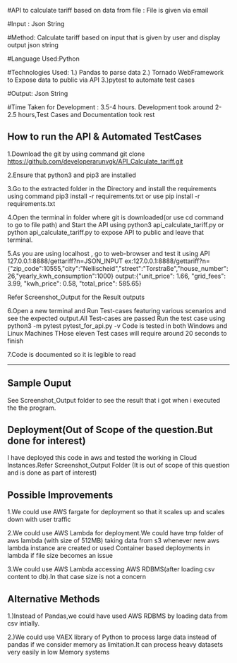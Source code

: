 #API to calculate tariff based on data from file :  File is given via email

#Input :  Json String

#Method:  Calculate tariff based on input that is given by user and display output json string

#Language Used:Python

#Technologies Used: 1.) Pandas to parse data  2.) Tornado WebFramework to Expose data to public via API 3.)pytest to automate test cases

#Output:  Json String

#Time Taken for Development : 3.5-4 hours. Development took around 2-2.5 hours,Test Cases and Documentation took rest

How to run the API & Automated TestCases
----------------------------------------
1.Download the git by using command git clone https://github.com/developerarunvgk/API_Calculate_tariff.git

2.Ensure that python3 and pip3 are installed

3.Go to the extracted folder in the Directory and install the requirements using command pip3 install  -r requirements.txt or use pip install  -r requirements.txt

4.Open the terminal in folder where git is downloaded(or use cd command to go to file path) and Start the API using python3 api_calculate_tariff.py or python api_calculate_tariff.py to expose API to public and leave that terminal.

5.As you are using localhost , go to web-browser and test it using API
127.0.0.1:8888/gettariff?n=JSON_INPUT
ex:127.0.0.1:8888/gettariff?n={"zip_code":10555,"city":"Nellischeid","street":"Torstraße","house_number":26,"yearly_kwh_consumption":1000}
output:{"unit_price": 1.66, "grid_fees": 3.99, "kwh_price": 0.58, "total_price": 585.65}

Refer Screenshot_Output for the Result outputs

6.Open a new terminal and Run Test-cases featuring various scenarios and see the expected output.All Test-cases are passed
Run the test case using python3 -m pytest pytest_for_api.py -v
Code is tested in both Windows and Linux Machines
THose eleven Test cases will require around 20 seconds to finish

7.Code is documented so it is legible to read

----------------------
Sample Ouput 
----------------------
See Screenshot_Output folder to see the result that i got when i executed the the program.

Deployment(Out of Scope of the question.But done for interest)
---------------
I have deployed this code in aws and tested the working in Cloud Instances.Refer Screenshot_Output Folder 
(It is out of scope of this question and is done as part of interest)


Possible Improvements
----------------
1.We could use AWS fargate for deployment so that it scales up and scales down with user traffic

2.We could use AWS Lambda for deployment.We could have tmp folder of aws lambda (with size of 512MB) taking data from s3 whenever new aws lambda instance are created or used Container based deployments in lambda if file size becomes an issue

3.We could use AWS Lambda accessing AWS RDBMS(after loading csv content to db).In that case size is not a concern


Alternative Methods
--------------------
1.)Instead of Pandas,we could have used AWS RDBMS by loading data from csv intially.

2.)We could use VAEX library of Python to process large data instead of pandas if we consider memory as limitation.It can process heavy datasets very easily in low Memory systems
